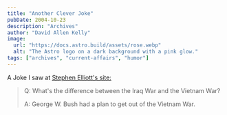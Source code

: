 ```yaml
---
title: "Another Clever Joke"
pubDate: 2004-10-23
description: "Archives"
author: "David Allen Kelly"
image:
  url: "https://docs.astro.build/assets/rose.webp"
  alt: "The Astro logo on a dark background with a pink glow."
tags: ["archives", "current-affairs", "humor"]
---
```


A Joke I saw at [Stephen Elliott's site:](http://www.stephenelliott.com/2004/10/joke-q-whats-difference-between-iraq.html)

> Q: What's the difference between the Iraq War and the Vietnam War?
>
> A: George W. Bush had a plan to get out of the Vietnam War.
